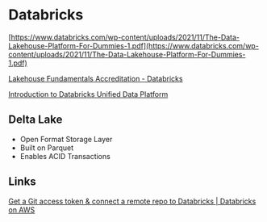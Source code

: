 # Databricks

[https://www.databricks.com/wp-content/uploads/2021/11/The-Data-Lakehouse-Platform-For-Dummies-1.pdf](https://www.databricks.com/wp-content/uploads/2021/11/The-Data-Lakehouse-Platform-For-Dummies-1.pdf)

[Lakehouse Fundamentals Accreditation - Databricks](https://www.databricks.com/learn/training/lakehouse-fundamentals-accreditation)

[Introduction to Databricks Unified Data Platform](https://www.youtube.com/watch?v=02DBOfYrYT0&ab_channel=Databricks)

## Delta Lake

- Open Format Storage Layer
- Built on Parquet
- Enables ACID Transactions

## Links

[Get a Git access token & connect a remote repo to Databricks | Databricks on AWS](https://docs.databricks.com/repos/get-access-tokens-from-git-provider.html)